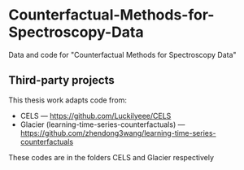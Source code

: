 # Counterfactual-Methods-for-Spectroscopy-Data
Data and code for "Counterfactual Methods for Spectroscopy Data"



## Third-party projects
This thesis work adapts code from:
- CELS — https://github.com/Luckilyeee/CELS
- Glacier (learning-time-series-counterfactuals) — https://github.com/zhendong3wang/learning-time-series-counterfactuals

These codes are in the folders CELS and Glacier respectively
